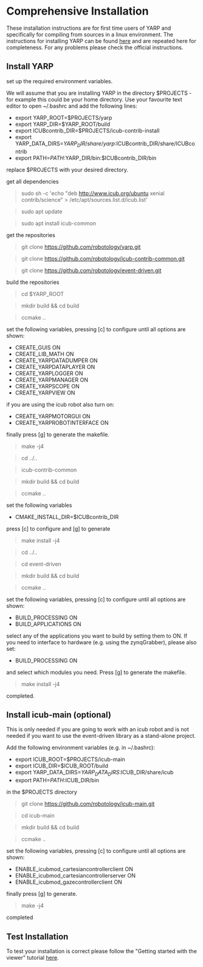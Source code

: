 # Comprehensive Installation

These installation instructions are for first time users of YARP and specifically for compiling from sources in a linux environment. The instructions for installing YARP can be found [here](http://wiki.icub.org/wiki/Linux:Installation_from_sources) and are repeated here for completeness. For any problems please check the official instructions.

## Install YARP

set up the required environment variables. 

We will assume that you are installing YARP in the directory $PROJECTS - for example this could be your home directory. Use your favourite text editor to open ~/.bashrc and add the following lines:

* export YARP_ROOT=$PROJECTS/yarp
* export YARP_DIR=$YARP_ROOT/build
* export ICUBcontrib_DIR=$PROJECTS/icub-contrib-install
* export YARP_DATA_DIRS=$YARP_DIR/share/yarp:$ICUBcontrib_DIR/share/ICUBcontrib
* export PATH=$PATH:$YARP_DIR/bin:$ICUBcontrib_DIR/bin

replace $PROJECTS with your desired directory.

get all dependencies

> sudo sh -c 'echo "deb http://www.icub.org/ubuntu xenial contrib/science" > /etc/apt/sources.list.d/icub.list'

> sudo apt update 

> sudo apt install icub-common

get the repositories

> git clone https://github.com/robotology/yarp.git

> git clone https://github.com/robotology/icub-contrib-common.git

> git clone https://github.com/robotology/event-driven.git

build the repositories

> cd $YARP_ROOT

> mkdir build && cd build

> ccmake ..

set the following variables, pressing [c] to configure until all options are shown:

* CREATE_GUIS ON
* CREATE_LIB_MATH ON
* CREATE_YARPDATADUMPER ON
* CREATE_YARPDATAPLAYER ON
* CREATE_YARPLOGGER ON
* CREATE_YARPMANAGER ON
* CREATE_YARPSCOPE ON
* CREATE_YARPVIEW ON

if you are using the icub robot also turn on:

* CREATE_YARPMOTORGUI ON
* CREATE_YARPROBOTINTERFACE ON

finally press [g] to generate the makefile.

> make -j4

> cd ../..

> icub-contrib-common

> mkdir build && cd build

> ccmake ..

set the following variables

* CMAKE_INSTALL_DIR=$ICUBcontrib_DIR

press [c] to configure and [g] to generate

> make install -j4

> cd ../..

> cd event-driven

> mkdir build && cd build

> ccmake ..

set the following variables, pressing [c] to configure until all options are shown:

* BUILD_PROCESSING ON
* BUILD_APPLICATIONS ON

select any of the applications you want to build by setting them to ON. If you need to interface to hardware (e.g. using the zynqGrabber), please also set:

* BUILD_PROCESSING ON

and select which modules you need. Press [g] to generate the makefile.

> make install -j4

completed.

## Install icub-main (optional)

This is only needed if you are going to work with an icub robot and is not needed if you want to use the event-driven library as a stand-alone project.

Add the following environment variables (e.g. in ~/.bashrc):

* export ICUB_ROOT=$PROJECTS/icub-main
* export ICUB_DIR=$ICUB_ROOT/build
* export YARP_DATA_DIRS=$YARP_DATA_DIRS:$ICUB_DIR/share/icub
* export PATH=$PATH:$ICUB_DIR/bin

in the $PROJECTS directory

> git clone https://github.com/robotology/icub-main.git

> cd icub-main

> mkdir build && cd build

> ccmake ..

set the following variables, pressing [c] to configure until all options are shown:

* ENABLE_icubmod_cartesiancontrollerclient ON
* ENABLE_icubmod_cartesiancontrollerserver ON
* ENABLE_icubmod_gazecontrollerclient ON

finally press [g] to generate.

> make -j4

completed

## Test Installation

To test your installation is correct please follow the "Getting started with the viewer" tutorial [here](http://robotology.github.io/event-driven/doxygen/doc/html/pages.html).

